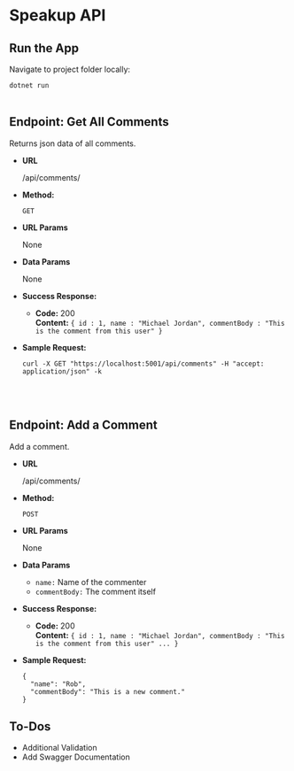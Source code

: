 # Speakup API

**Run the App**
----
  Navigate to project folder locally:

`dotnet run`<br /><br />

**Endpoint: Get All Comments**
----
  Returns json data of all comments.

* **URL**

  /api/comments/

* **Method:**

  `GET`
  
*  **URL Params**

    None

*  **Data Params**

    None

* **Success Response:**

  * **Code:** 200 <br />
    **Content:** `{ id : 1, name : "Michael Jordan", commentBody : "This is the comment from this user" }`
 
* **Sample Request:**

  `curl -X GET "https://localhost:5001/api/comments" -H "accept: application/json" -k`

 <br /> <br />

**Endpoint: Add a Comment**
----
  Add a comment.

* **URL**

  /api/comments/

* **Method:**

  `POST`
  
* **URL Params**

  None

* **Data Params**

  * `name:` Name of the commenter
  * `commentBody:` The comment itself

* **Success Response:**

  * **Code:** 200 <br />
    **Content:** `{ id : 1, name : "Michael Jordan", commentBody : "This is the comment from this user" ... }`
 
* **Sample Request:**

  ```
  {
    "name": "Rob",
    "commentBody": "This is a new comment."
  }
  ```


## To-Dos

* Additional Validation
* Add Swagger Documentation